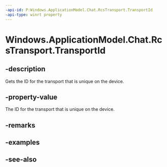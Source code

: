 ```yaml
---
-api-id: P:Windows.ApplicationModel.Chat.RcsTransport.TransportId
-api-type: winrt property
---
```


<!-- Property syntax
public string TransportId { get; }
-->

# Windows.ApplicationModel.Chat.RcsTransport.TransportId

## -description
Gets the ID for the transport that is unique on the device.

## -property-value
The ID for the transport that is unique on the device.

## -remarks

## -examples

## -see-also
